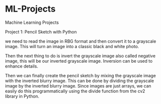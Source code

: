 # ML-Projects
Machine Learning Projects

Project 1: Pencil Sketch with Python

we need to read the image in RBG format and then convert it to a grayscale image. This will turn an image into a classic black and white photo.

Then the next thing to do is invert the grayscale image also called negative image, this will be our inverted grayscale image. Inversion can be used to enhance details.

Then we can finally create the pencil sketch by mixing the grayscale image with the inverted blurry image. This can be done by dividing the grayscale image by the inverted blurry image. Since images are just arrays, we can easily do this programmatically using the divide function from the cv2 library in Python.
